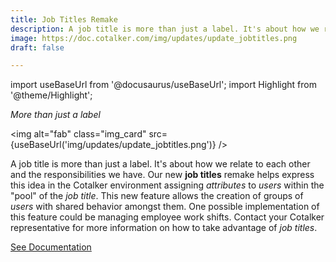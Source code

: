 ```yaml
---
title: Job Titles Remake
description: A job title is more than just a label. It's about how we relate to each other and the responsibilities we have. Our new "job titles" remake helps express this idea in the Cotalker environment assigning attributes to users within the "pool" of the job title.
image: https://doc.cotalker.com/img/updates/update_jobtitles.png
draft: false

---
```


import useBaseUrl from '@docusaurus/useBaseUrl'; 
import Highlight from '@theme/Highlight';


<div className="align-center">
<div class="card">
<div class="card__header">

<span className="hero__subtitle"><em>

More than just a label

</em></span>

</div>
<div class="card__image">

<img alt="fab" class="img_card" src={useBaseUrl('img/updates/update_jobtitles.png')} />
<br/>

</div>
<div class="card__body">

A job title is more than just a label. It's about how we relate to each other and the responsibilities we have. Our new **job titles** remake helps express this idea in the Cotalker environment assigning _attributes_ to _users_ within the "pool" of the _job title_. This new feature allows the creation of groups of _users_ with shared behavior amongst them. One possible implementation of this feature could be managing employee work shifts. Contact your Cotalker representative for more information on how to take advantage of _job titles_.

</div>
<div className="card__footer text-center align-padding-center">

<a className="button button--info button--block" href="/docs/documentation/admin/admin_jobtitles">See Documentation</a>
<br/>

</div>
</div>
</div>
